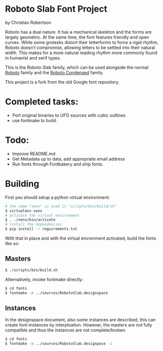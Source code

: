 # Roboto Slab Font Project
by Christian Robertson

Roboto has a dual nature. It has a mechanical skeleton and the forms are
largely geometric. At the same time, the font features friendly and open
curves. While some grotesks distort their letterforms to force a rigid rhythm,
Roboto doesn’t compromise, allowing letters to be settled into their natural
width. This makes for a more natural reading rhythm more commonly found in
humanist and serif types.

This is the Roboto Slab family, which can be used alongside the normal
[Roboto](https://fonts.google.com/specimen/Roboto) family and the
[Roboto Condensed](https://fonts.google.com/specimen/Roboto+Condensed) family.

This project is a fork from the old Google font repository.

# Completed tasks:

* Port original binaries to UFO sources with cubic outlines
* use fontmake to build.

# Todo:

* Improve README.md
* Get Metadata up to data, add appropriate email address
* Run fonts through Fontbakery and ship fonts.

# Building

First you should setup a python virtual environment:

```sh
# the name "venv" is used in "scripts/bin/build/sh"
$ virtualenv venv
# activate the virtual environment
$ . ./venv/bin/activate
# install the dependencies
$ pip install -r reguirements.txt
```

With that in place and with the virtual envronment activated, build the fonts like so:

## Masters

```sh
$ ./scripts/bin/build.sh
```

Alternatively, invoke fontmake directly:

```sh
$ cd fonts
$ fontmake -m ../sources/RobotoSlab.designspace
```

## Instances

In the designspace document, also some instances are described, this can create font-instances by interploation. However, the masters are not fully compatible and thus the instances are not complete/broken.

```sh
$ cd fonts
$ fontmake -m ../sources/RobotoSlab.designpace -i
```
